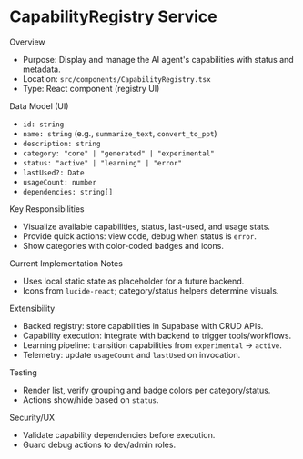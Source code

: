 # CapabilityRegistry Service

Overview
- Purpose: Display and manage the AI agent's capabilities with status and metadata.
- Location: `src/components/CapabilityRegistry.tsx`
- Type: React component (registry UI)

Data Model (UI)
- `id: string`
- `name: string` (e.g., `summarize_text`, `convert_to_ppt`)
- `description: string`
- `category: "core" | "generated" | "experimental"`
- `status: "active" | "learning" | "error"`
- `lastUsed?: Date`
- `usageCount: number`
- `dependencies: string[]`

Key Responsibilities
- Visualize available capabilities, status, last-used, and usage stats.
- Provide quick actions: view code, debug when status is `error`.
- Show categories with color-coded badges and icons.

Current Implementation Notes
- Uses local static state as placeholder for a future backend.
- Icons from `lucide-react`; category/status helpers determine visuals.

Extensibility
- Backed registry: store capabilities in Supabase with CRUD APIs.
- Capability execution: integrate with backend to trigger tools/workflows.
- Learning pipeline: transition capabilities from `experimental` -> `active`.
- Telemetry: update `usageCount` and `lastUsed` on invocation.

Testing
- Render list, verify grouping and badge colors per category/status.
- Actions show/hide based on `status`.

Security/UX
- Validate capability dependencies before execution.
- Guard debug actions to dev/admin roles.
